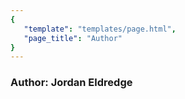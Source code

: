 ```yaml
---
{
   "template": "templates/page.html",
   "page_title": "Author"
}
---
```


### Author: Jordan Eldredge


